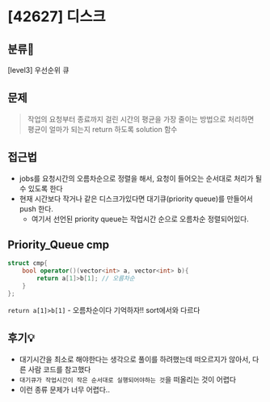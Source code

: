 # [42627] 디스크 

## 분류💁

[level3] 우선순위 큐

## 문제

> 작업의 요청부터 종료까지 걸린 시간의 평균을 가장 줄이는 방법으로 처리하면 평균이 얼마가 되는지 return 하도록 solution 함수

## 접근법
- jobs를 요청시간의 오름차순으로 정렬을 해서, 요청이 들어오는 순서대로 처리가 될 수 있도록 한다
- 현재 시간보다 작거나 같은 디스크가있다면 대기큐(priority queue)를 만들어서 push 한다.
    - 여기서 선언된 priority queue는 작업시간 순으로 오름차순 정렬되어있다.

## Priority_Queue cmp
```cpp
struct cmp{
    bool operator()(vector<int> a, vector<int> b){
        return a[1]>b[1]; // 오름차순
    }
};
```
`return a[1]>b[1]` - 오름차순이다 기억하자!! sort에서와 다르다

## 후기💡
- 대기시간을 최소로 해야한다는 생각으로 풀이를 하려했는데 떠오르지가 않아서, 다른 사람 코드를 참고했다
- `대기큐가 작업시간이 작은 순서대로 실행되어야하는 것`을 떠올리는 것이 어렵다
- 이런 종류 문제가 너무 어렵다.. 

